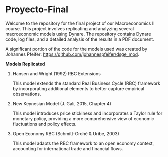 # Proyecto-Final
Welcome to the repository for the final project of our Macroeconomics II course. This project involves replicating and analyzing several macroeconomic models using Dynare. The repository contains Dynare code, log files, and a detailed analysis of the results in a PDF document.

A significant portion of the code for the models used was created by Johannes Pfeifer: https://github.com/johannespfeifer/dsge_mod.

**Models Replicated**
1. Hansen and Wright (1992) RBC Extensions
 
   This model extends the standard Real Business Cycle (RBC) framework by incorporating additional elements to better capture empirical observations.
  
2. New Keynesian Model (J. Galí, 2015, Chapter 4)

   This model introduces price stickiness and incorporates a Taylor rule for monetary policy, providing a more comprehensive view of economic fluctuations and policy effects.
  
3. Open Economy RBC (Schmitt-Grohé & Uribe, 2003)
   
   This model adapts the RBC framework to an open economy context, accounting for international trade and financial flows.
